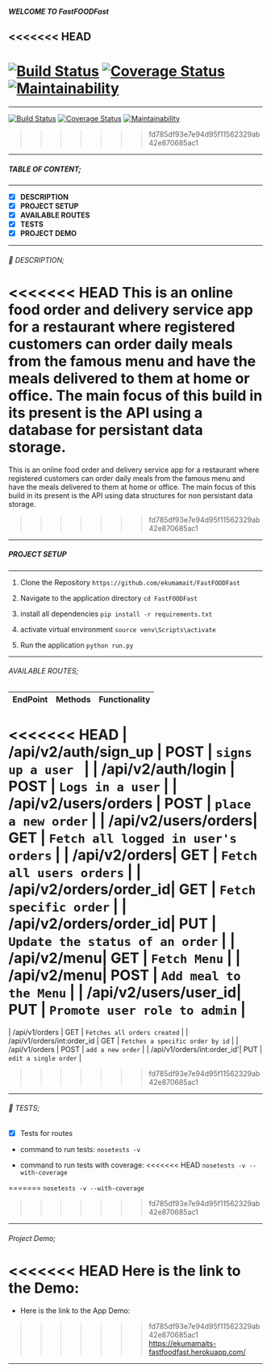 
##### WELCOME TO FastFOODFast
<<<<<<< HEAD
------------

[![Build Status](https://travis-ci.org/ekumamait/FastFOODFast.svg?branch=ft-challenge-three)](https://travis-ci.org/ekumamait/FastFOODFast) [![Coverage Status](https://coveralls.io/repos/github/ekumamait/FastFOODFast/badge.svg?branch=ft-challenge-three)](https://coveralls.io/github/ekumamait/FastFOODFast?branch=ft-challenge-three) [![Maintainability](https://api.codeclimate.com/v1/badges/91ef436eedd5ec2532e6/maintainability)](https://codeclimate.com/github/ekumamait/FastFOODFast/maintainability)
=======

------------

[![Build Status](https://travis-ci.org/ekumamait/FastFOODFast.svg?branch=api)](https://travis-ci.org/ekumamait/FastFOODFast) [![Coverage Status](https://coveralls.io/repos/github/ekumamait/FastFOODFast/badge.svg?branch=api)](https://coveralls.io/github/ekumamait/FastFOODFast?branch=api) [![Maintainability](https://api.codeclimate.com/v1/badges/91ef436eedd5ec2532e6/maintainability)](https://codeclimate.com/github/ekumamait/FastFOODFast/maintainability) 
>>>>>>> fd785df93e7e94d95f11562329ab42e870685ac1

------------

##### TABLE OF CONTENT;

------------

- [x] **DESCRIPTION**
- [x] **PROJECT SETUP**
- [x] **AVAILABLE ROUTES**
- [x] **TESTS**
- [x] **PROJECT DEMO**

------------

###### :page_facing_up: DESCRIPTION;

<<<<<<< HEAD
This is an online food order and delivery service app for a restaurant where registered customers can order daily meals from the famous menu and have the meals delivered to them at home or office. The main focus of this build in its present is the API using a database for persistant data storage.
=======
This is an online food order and delivery service app for a restaurant where registered customers can order daily meals from the famous menu and have the meals delivered to them at home or office. The main focus of this build in its present is the API using data structures for non persistant data storage.
>>>>>>> fd785df93e7e94d95f11562329ab42e870685ac1

------------

##### PROJECT SETUP

------------

1. Clone the Repository
`https://github.com/ekumamait/FastFOODFast`

2. Navigate to the application directory
`cd FastFOODFast`

3. install all dependencies
`pip install -r requirements.txt`

4. activate virtual environment
`source venv\Scripts\activate`

5. Run the application
`python run.py`

------------

###### AVAILABLE ROUTES;

|  EndPoint   | Methods | Functionality |
| ------------ |------------| ------------ |
<<<<<<< HEAD
| /api/v2/auth/sign_up | POST | `signs up a user `  |
| /api/v2/auth/login | POST | `Logs in a user` |
| /api/v2/users/orders | POST | `place a new order`  |
| /api/v2/users/orders| GET | `Fetch all logged in user's orders` |
| /api/v2/orders| GET | `Fetch all users orders` |
| /api/v2/orders/order_id| GET | `Fetch specific order` |
| /api/v2/orders/order_id| PUT | `Update the status of an order` |
| /api/v2/menu| GET | `Fetch Menu` |
| /api/v2/menu| POST | `Add meal to the Menu` |
| /api/v2/users/user_id| PUT | `Promote user role to admin` |
=======
| /api/v1/orders | GET | `Fetches all orders created`  |
| /api/v1/orders/int:order_id | GET | `Fetches a specific order by id` |
| /api/v1/orders | POST | `add a new order`  |
| /api/v1/orders/int:order_id'| PUT | `edit a single order` |
>>>>>>> fd785df93e7e94d95f11562329ab42e870685ac1

------------

###### :microscope: TESTS;

- [x] Tests for routes 

- command to run tests:
    ` nosetests -v `

- command to run tests with coverage:
<<<<<<< HEAD
    ` nosetests -v --with-coverage ` 
      
=======
    ` nosetests -v --with-coverage `    
>>>>>>> fd785df93e7e94d95f11562329ab42e870685ac1
------------

###### Project Demo;

<<<<<<< HEAD
Here is the link to the Demo:
=======
- Here is the link to the App Demo: 
>>>>>>> fd785df93e7e94d95f11562329ab42e870685ac1
https://ekumamaits-fastfoodfast.herokuapp.com/

------------

